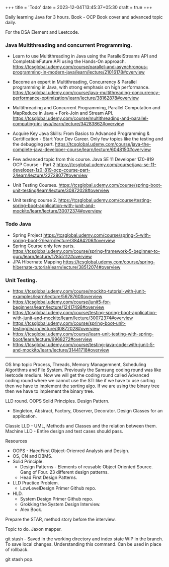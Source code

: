 +++
title = 'Todo'
date = 2023-12-04T13:45:37+05:30
draft = true
+++


Daily learning Java for 3 hours. Book - OCP Book cover and advanced topic daily.



For the DSA Element and Leetcode.

### Java Multithreading and concurrent Programming.
- Learn to use Multithreading in Java using the ParallelStreams API and CompletableFuture API using the Hands-On approach.
https://tcsglobal.udemy.com/course/parallel-and-asynchronous-programming-in-modern-java/learn/lecture/21016178#overview

- Become an expert in Multithreading, Concurrency & Parallel programming in Java, with strong emphasis on high performance.
  https://tcsglobal.udemy.com/course/java-multithreading-concurrency-performance-optimization/learn/lecture/38162878#overview

- Multithreading and Concurrent Programming, Parallel Computation and MapReduce in Java + Fork-Join and Stream API.
https://tcsglobal.udemy.com/course/multithreading-and-parallel-computing-in-java/learn/lecture/34283862#overview

- Acquire Key Java Skills: From Basics to Advanced Programming & Certification - Start Your Dev Career. Only few topics like the testing and the debugging part.
https://tcsglobal.udemy.com/course/java-the-complete-java-developer-course/learn/lecture/6048150#overview

- Few advanced topic from this course. Java SE 11 Developer 1Z0-819 OCP Course - Part 2
  https://tcsglobal.udemy.com/course/java-se-11-developer-1z0-819-ocp-course-part-2/learn/lecture/22728077#overview
- Unit Testing Courses.
  https://tcsglobal.udemy.com/course/spring-boot-unit-testing/learn/lecture/30872028#overview
- Unit testing course 2. https://tcsglobal.udemy.com/course/testing-spring-boot-application-with-junit-and-mockito/learn/lecture/30072374#overview


### Todo Java
* Spring Project https://tcsglobal.udemy.com/course/spring-5-with-spring-boot-2/learn/lecture/38484206#overview
* Spring Course only few parts. https://tcsglobal.udemy.com/course/spring-framework-5-beginner-to-guru/learn/lecture/17855112#overview
* JPA Hibernate Mapping https://tcsglobal.udemy.com/course/spring-hibernate-tutorial/learn/lecture/38512074#overview

### Unit Testing.

- https://tcsglobal.udemy.com/course/mockito-tutorial-with-junit-examples/learn/lecture/5678760#overview
- https://tcsglobal.udemy.com/course/junit5-for-beginners/learn/lecture/12417498#overview
- https://tcsglobal.udemy.com/course/testing-spring-boot-application-with-junit-and-mockito/learn/lecture/30072374#overview
- https://tcsglobal.udemy.com/course/spring-boot-unit-testing/learn/lecture/30872028#overview
- https://tcsglobal.udemy.com/course/learn-unit-testing-with-spring-boot/learn/lecture/9968272#overview
- https://tcsglobal.udemy.com/course/testing-java-code-with-junit-5-and-mockito/learn/lecture/31441718#overview

---
OS 
Imp topic
Process, Threads, Memory Managemnent, Scheduling Algorithms and File System.
Previously the Samsung coding round was like leetcode medium. Now we will get the coding round called Advanced coding round where we cannot use the STl like if we have to use sorting then we have to implement the sorting algo. If we are using the binary tree then we have to implement the binary tree.

LLD round.
OOPS 
Solid Principles.
Design Pattern. 
  - Singleton, Abstract, Factory, Observer, Decorator.
Design Classes for an application.

Classic LLD - UML, Methods and Classes and the relation between them.
Machine LLD - Entire design and test cases should pass.

Resources
- OOPS - HaedFirst Object-Orienred Analysis and Design.
- OS, CN and DBMS.
- Solid Principle. 
  - Design Patterns - Elements of reusable Object Oriented Source. Gang of Four. 23 different design patterns.
  - Head First Design Patterns.
- LLD Practice Problem.
  - LowLevelDesign Primer Github repo.
- HLD.
  - System Design Primer Github repo.
  - Grokking the System Design Interview.
  - Alex Book.

Prepare the STAR, method story before the interview.



Topic to do.
Jaxon mapper.

git stash - Saved in the working directory and index state WIP in the branch. To save local changes. Understanding this command. Can be used in place of rollback.

git stash pop.


